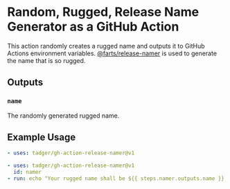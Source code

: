 # Random, Rugged, Release Name Generator as a GitHub Action

This action randomly creates a rugged name and outputs it to GitHub Actions environment variables. [@farts/release-namer](https://github.com/tadger/release-namer) is used to generate the name that is so rugged.

## Outputs

### `name`

The randomly generated rugged name.

## Example Usage

```yaml
- uses: tadger/gh-action-release-namer@v1
```

```yaml
- uses: tadger/gh-action-release-namer@v1
  id: namer
- run: echo "Your rugged name shall be ${{ steps.namer.outputs.name }} - ENJOY"
```
